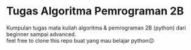 # Tugas Algoritma Pemrograman 2B
Kumpulan tugas mata kuliah algoritma & pemrograman 2B (python) dari beginner sampai advanced. <br> feel free to clone this repo buat yang mau belajar python😉
